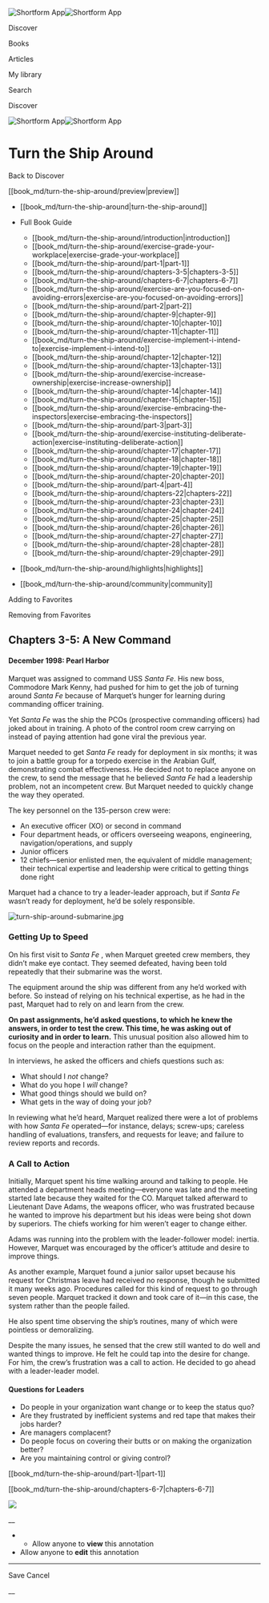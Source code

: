 ![Shortform App](/img/logo.36a2399e.svg)![Shortform App](/img/logo-dark.70c1b072.svg)

Discover

Books

Articles

My library

Search

Discover

![Shortform App](/img/logo.36a2399e.svg)![Shortform App](/img/logo-dark.70c1b072.svg)

# Turn the Ship Around

Back to Discover

[[book_md/turn-the-ship-around/preview|preview]]

  * [[book_md/turn-the-ship-around|turn-the-ship-around]]
  * Full Book Guide

    * [[book_md/turn-the-ship-around/introduction|introduction]]
    * [[book_md/turn-the-ship-around/exercise-grade-your-workplace|exercise-grade-your-workplace]]
    * [[book_md/turn-the-ship-around/part-1|part-1]]
    * [[book_md/turn-the-ship-around/chapters-3-5|chapters-3-5]]
    * [[book_md/turn-the-ship-around/chapters-6-7|chapters-6-7]]
    * [[book_md/turn-the-ship-around/exercise-are-you-focused-on-avoiding-errors|exercise-are-you-focused-on-avoiding-errors]]
    * [[book_md/turn-the-ship-around/part-2|part-2]]
    * [[book_md/turn-the-ship-around/chapter-9|chapter-9]]
    * [[book_md/turn-the-ship-around/chapter-10|chapter-10]]
    * [[book_md/turn-the-ship-around/chapter-11|chapter-11]]
    * [[book_md/turn-the-ship-around/exercise-implement-i-intend-to|exercise-implement-i-intend-to]]
    * [[book_md/turn-the-ship-around/chapter-12|chapter-12]]
    * [[book_md/turn-the-ship-around/chapter-13|chapter-13]]
    * [[book_md/turn-the-ship-around/exercise-increase-ownership|exercise-increase-ownership]]
    * [[book_md/turn-the-ship-around/chapter-14|chapter-14]]
    * [[book_md/turn-the-ship-around/chapter-15|chapter-15]]
    * [[book_md/turn-the-ship-around/exercise-embracing-the-inspectors|exercise-embracing-the-inspectors]]
    * [[book_md/turn-the-ship-around/part-3|part-3]]
    * [[book_md/turn-the-ship-around/exercise-instituting-deliberate-action|exercise-instituting-deliberate-action]]
    * [[book_md/turn-the-ship-around/chapter-17|chapter-17]]
    * [[book_md/turn-the-ship-around/chapter-18|chapter-18]]
    * [[book_md/turn-the-ship-around/chapter-19|chapter-19]]
    * [[book_md/turn-the-ship-around/chapter-20|chapter-20]]
    * [[book_md/turn-the-ship-around/part-4|part-4]]
    * [[book_md/turn-the-ship-around/chapters-22|chapters-22]]
    * [[book_md/turn-the-ship-around/chapter-23|chapter-23]]
    * [[book_md/turn-the-ship-around/chapter-24|chapter-24]]
    * [[book_md/turn-the-ship-around/chapter-25|chapter-25]]
    * [[book_md/turn-the-ship-around/chapter-26|chapter-26]]
    * [[book_md/turn-the-ship-around/chapter-27|chapter-27]]
    * [[book_md/turn-the-ship-around/chapter-28|chapter-28]]
    * [[book_md/turn-the-ship-around/chapter-29|chapter-29]]
  * [[book_md/turn-the-ship-around/highlights|highlights]]
  * [[book_md/turn-the-ship-around/community|community]]



Adding to Favorites 

Removing from Favorites 

## Chapters 3-5: A New Command

#### December 1998: Pearl Harbor

Marquet was assigned to command USS _Santa Fe_. His new boss, Commodore Mark Kenny, had pushed for him to get the job of turning around _Santa Fe_ because of Marquet’s hunger for learning during commanding officer training.

Yet _Santa Fe_ was the ship the PCOs (prospective commanding officers) had joked about in training. A photo of the control room crew carrying on instead of paying attention had gone viral the previous year.

Marquet needed to get _Santa Fe_ ready for deployment in six months; it was to join a battle group for a torpedo exercise in the Arabian Gulf, demonstrating combat effectiveness. He decided not to replace anyone on the crew, to send the message that he believed _Santa Fe_ had a leadership problem, not an incompetent crew. But Marquet needed to quickly change the way they operated.

The key personnel on the 135-person crew were:

  * An executive officer (XO) or second in command
  * Four department heads, or officers overseeing weapons, engineering, navigation/operations, and supply
  * Junior officers
  * 12 chiefs—senior enlisted men, the equivalent of middle management; their technical expertise and leadership were critical to getting things done right



Marquet had a chance to try a leader-leader approach, but if _Santa Fe_ wasn’t ready for deployment, he’d be solely responsible.

![turn-ship-around-submarine.jpg](https://media.shortform.com/images/turn-ship-around-submarine.jpg)

### Getting Up to Speed

On his first visit to _Santa Fe_ , when Marquet greeted crew members, they didn’t make eye contact. They seemed defeated, having been told repeatedly that their submarine was the worst.

The equipment around the ship was different from any he’d worked with before. So instead of relying on his technical expertise, as he had in the past, Marquet had to rely on and learn from the crew.

**On past assignments, he’d asked questions, to which he knew the answers, in order to test the crew. This time, he was asking out of curiosity and in order to learn.** This unusual position also allowed him to focus on the people and interaction rather than the equipment.

In interviews, he asked the officers and chiefs questions such as:

  * What should I _not_ change?
  * What do you hope I _will_ change?
  * What good things should we build on?
  * What gets in the way of doing your job?



In reviewing what he’d heard, Marquet realized there were a lot of problems with how _Santa Fe_ operated—for instance, delays; screw-ups; careless handling of evaluations, transfers, and requests for leave; and failure to review reports and records.

### A Call to Action

Initially, Marquet spent his time walking around and talking to people. He attended a department heads meeting—everyone was late and the meeting started late because they waited for the CO. Marquet talked afterward to Lieutenant Dave Adams, the weapons officer, who was frustrated because he wanted to improve his department but his ideas were being shot down by superiors. The chiefs working for him weren’t eager to change either.

Adams was running into the problem with the leader-follower model: inertia. However, Marquet was encouraged by the officer’s attitude and desire to improve things.

As another example, Marquet found a junior sailor upset because his request for Christmas leave had received no response, though he submitted it many weeks ago. Procedures called for this kind of request to go through seven people. Marquet tracked it down and took care of it—in this case, the system rather than the people failed.

He also spent time observing the ship’s routines, many of which were pointless or demoralizing.

Despite the many issues, he sensed that the crew still wanted to do well and wanted things to improve. He felt he could tap into the desire for change. For him, the crew’s frustration was a call to action. He decided to go ahead with a leader-leader model.

#### Questions for Leaders

  * Do people in your organization want change or to keep the status quo?
  * Are they frustrated by inefficient systems and red tape that makes their jobs harder?
  * Are managers complacent?
  * Do people focus on covering their butts or on making the organization better?
  * Are you maintaining control or giving control?



[[book_md/turn-the-ship-around/part-1|part-1]]

[[book_md/turn-the-ship-around/chapters-6-7|chapters-6-7]]

![](https://bat.bing.com/action/0?ti=56018282&Ver=2&mid=9a1401d4-3d0b-4058-9b40-e8657b0b6770&sid=72e6e650642c11eeb2dd2161d176fe8d&vid=72e70890642c11eeb72d79fe7b6df2c6&vids=0&msclkid=N&pi=0&lg=en-US&sw=800&sh=600&sc=24&nwd=1&tl=Shortform%20%7C%20Book&p=https%3A%2F%2Fwww.shortform.com%2Fapp%2Fbook%2Fturn-the-ship-around%2Fchapters-3-5&r=&lt=964&evt=pageLoad&sv=1&rn=114592)

__

  *   * Allow anyone to **view** this annotation
  * Allow anyone to **edit** this annotation



* * *

Save Cancel

__



